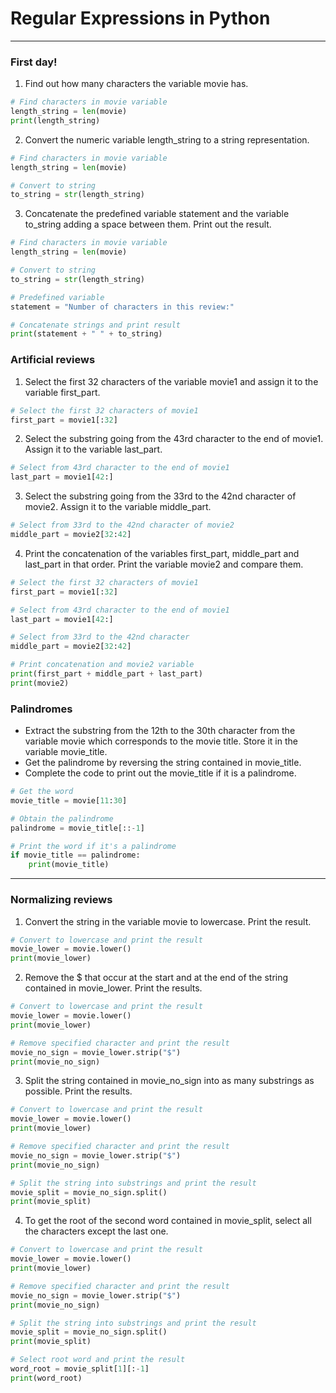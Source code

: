 # Regular Expressions in Python
---
### First day!
1. Find out how many characters the variable movie has.
```python
# Find characters in movie variable
length_string = len(movie)
print(length_string)
```
2. Convert the numeric variable length_string to a string representation.
```python
# Find characters in movie variable
length_string = len(movie)

# Convert to string
to_string = str(length_string)
```
3. Concatenate the predefined variable statement and the variable to_string adding a space between them. Print out the result.
```python
# Find characters in movie variable
length_string = len(movie)

# Convert to string
to_string = str(length_string)

# Predefined variable
statement = "Number of characters in this review:"

# Concatenate strings and print result
print(statement + " " + to_string)
```
### Artificial reviews
1. Select the first 32 characters of the variable movie1 and assign it to the variable first_part.
```python
# Select the first 32 characters of movie1
first_part = movie1[:32]
```
2. Select the substring going from the 43rd character to the end of movie1. Assign it to the variable last_part.
```python
# Select from 43rd character to the end of movie1
last_part = movie1[42:]
```
3. Select the substring going from the 33rd to the 42nd character of movie2. Assign it to the variable middle_part.
```python
# Select from 33rd to the 42nd character of movie2
middle_part = movie2[32:42]
```
4. Print the concatenation of the variables first_part, middle_part and last_part in that order. Print the variable movie2 and compare them.
```python
# Select the first 32 characters of movie1
first_part = movie1[:32]

# Select from 43rd character to the end of movie1
last_part = movie1[42:]

# Select from 33rd to the 42nd character
middle_part = movie2[32:42]

# Print concatenation and movie2 variable
print(first_part + middle_part + last_part) 
print(movie2)
```
### Palindromes
* Extract the substring from the 12th to the 30th character from the variable movie which corresponds to the movie title. Store it in the variable movie_title.
* Get the palindrome by reversing the string contained in movie_title.
* Complete the code to print out the movie_title if it is a palindrome.
```Python
# Get the word
movie_title = movie[11:30]

# Obtain the palindrome
palindrome = movie_title[::-1]

# Print the word if it's a palindrome
if movie_title == palindrome:
	print(movie_title)
```
---
### Normalizing reviews
1. Convert the string in the variable movie to lowercase. Print the result.
```python
# Convert to lowercase and print the result
movie_lower = movie.lower()
print(movie_lower)
```
2. Remove the $ that occur at the start and at the end of the string contained in movie_lower. Print the results.
```python
# Convert to lowercase and print the result
movie_lower = movie.lower()
print(movie_lower)

# Remove specified character and print the result
movie_no_sign = movie_lower.strip("$")
print(movie_no_sign)
```
3. Split the string contained in movie_no_sign into as many substrings as possible. Print the results.
```python
# Convert to lowercase and print the result
movie_lower = movie.lower()
print(movie_lower)

# Remove specified character and print the result
movie_no_sign = movie_lower.strip("$")
print(movie_no_sign)

# Split the string into substrings and print the result
movie_split = movie_no_sign.split()
print(movie_split)
```
4. To get the root of the second word contained in movie_split, select all the characters except the last one.
```python
# Convert to lowercase and print the result
movie_lower = movie.lower()
print(movie_lower)

# Remove specified character and print the result
movie_no_sign = movie_lower.strip("$")
print(movie_no_sign)

# Split the string into substrings and print the result
movie_split = movie_no_sign.split()
print(movie_split)

# Select root word and print the result
word_root = movie_split[1][:-1]
print(word_root)
```
